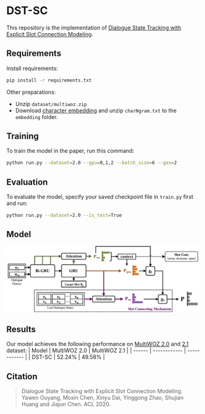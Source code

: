 # DST-SC
This repository is the implementation of [Dialogue State Tracking with Explicit Slot Connection Modeling](https://www.aclweb.org/anthology/2020.acl-main.5).


## Requirements
Install requirements:
```bash
pip install -r requirements.txt
```

Other preparations:
- Unzip `dataset/multiwoz.zip`
- Download [character embedding](https://www.logos.t.u-tokyo.ac.jp/~hassy/publications/arxiv2016jmt/jmt_pre-trained_embeddings.tar.gz) and unzip `charNgram.txt` to the `embedding` folder.


## Training
To train the model in the paper, run this command:
```bash
python run.py --dataset=2.0 --gpu=0,1,2 --batch_size=6 --gas=2
```


## Evaluation
To evaluate the model, specify your saved checkpoint file in `train.py` first and run:
```bash
python run.py --dataset=2.0 --is_test=True
```


## Model
![Model](model.png)


## Results
Our model achieves the following performance on [MultiWOZ 2.0](https://arxiv.org/abs/1810.00278) and [2.1](https://arxiv.org/abs/1907.01669) dataset:
| Model  | MultiWOZ 2.0 | MultiWOZ 2.1 |
| ------ | ------------ | ------------ |
| DST-SC | 52.24%       | 49.58%       |


## Citation
> Dialogue State Tracking with Explicit Slot Connection Modeling. Yawen Ouyang, Moxin Chen, Xinyu Dai, Yinggong Zhao, Shujian Huang and Jiajun Chen. ACL 2020.